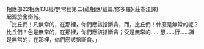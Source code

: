 相應部22相應138經/無常經第二(蘊相應/蘊篇/修多羅)(莊春江譯)  
起源於舍衛城。  
「比丘們！凡無常的，在那裡，你們應該捨斷貪，而，比丘們！什麼是無常的呢？比丘們！色是無常的，在那裡，你們應該捨斷貪；受是無常的……想……行……識是無常的，在那裡，你們應該捨斷貪。」  
  
  
